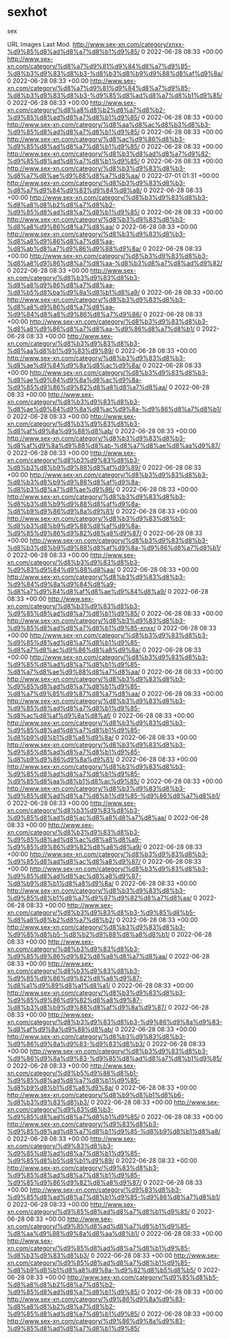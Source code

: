 # sexhot
sex

URL	Images	Last Mod.
http://www.sex-xn.com/category/xnxx-%d9%85%d8%ad%d8%a7%d8%b1%d9%85/	0	2022-06-28 08:33 +00:00
http://www.sex-xn.com/category/%d8%a7%d9%81%d9%84%d8%a7%d9%85-%d8%b3%d9%83%d8%b3-%d8%b3%d8%b9%d9%88%d8%af%d9%8a/	0	2022-06-28 08:33 +00:00
http://www.sex-xn.com/category/%d8%a7%d9%81%d9%84%d8%a7%d9%85-%d8%b3%d9%83%d8%b3-%d9%85%d8%ad%d8%a7%d8%b1%d9%85/	0	2022-06-28 08:33 +00:00
http://www.sex-xn.com/category/%d8%a8%d8%b2%d8%a7%d8%b2-%d9%85%d8%ad%d8%a7%d8%b1%d9%85/	0	2022-06-28 08:33 +00:00
http://www.sex-xn.com/category/%d8%aa%d8%ac%d8%b3%d8%b3-%d9%85%d8%ad%d8%a7%d8%b1%d9%85/	0	2022-06-28 08:33 +00:00
http://www.sex-xn.com/category/%d8%ac%d9%86%d8%b3-%d9%85%d8%ad%d8%a7%d8%b1%d9%85/	0	2022-06-28 08:33 +00:00
http://www.sex-xn.com/category/%d8%b3%d8%ad%d8%a7%d9%82-%d9%85%d8%ad%d8%a7%d8%b1%d9%85/	0	2022-06-28 08:33 +00:00
http://www.sex-xn.com/category/%d8%b3%d9%83%d8%b3-%d8%a7%d8%ae%d9%88%d8%a7%d8%aa/	0	2022-07-01 01:31 +00:00
http://www.sex-xn.com/category/%d8%b3%d9%83%d8%b3-%d8%a7%d9%84%d9%83%d9%84%d8%a8/	0	2022-06-28 08:33 +00:00
http://www.sex-xn.com/category/%d8%b3%d9%83%d8%b3-%d8%a8%d8%b2%d8%a7%d8%b2-%d9%85%d8%ad%d8%a7%d8%b1%d9%85/	0	2022-06-28 08:33 +00:00
http://www.sex-xn.com/category/%d8%b3%d9%83%d8%b3-%d8%a8%d9%86%d8%a7%d8%aa/	0	2022-06-28 08:33 +00:00
http://www.sex-xn.com/category/%d8%b3%d9%83%d8%b3-%d8%a8%d9%86%d8%a7%d8%aa-%d8%ab%d8%a7%d9%86%d9%88%d9%8a/	0	2022-06-28 08:33 +00:00
http://www.sex-xn.com/category/%d8%b3%d9%83%d8%b3-%d8%a8%d9%86%d8%a7%d8%aa-%d8%b3%d8%a7%d8%ad%d9%82/	0	2022-06-28 08:33 +00:00
http://www.sex-xn.com/category/%d8%b3%d9%83%d8%b3-%d8%a8%d9%86%d8%a7%d8%aa-%d8%b5%d8%ba%d9%8a%d8%b1%d8%a9/	0	2022-06-28 08:33 +00:00
http://www.sex-xn.com/category/%d8%b3%d9%83%d8%b3-%d8%a8%d9%86%d8%a7%d8%aa-%d9%84%d8%a8%d9%86%d8%a7%d9%86/	0	2022-06-28 08:33 +00:00
http://www.sex-xn.com/category/%d8%b3%d9%83%d8%b3-%d8%a8%d9%86%d8%a7%d8%aa-%d9%86%d8%a7%d8%b1/	0	2022-06-28 08:33 +00:00
http://www.sex-xn.com/category/%d8%b3%d9%83%d8%b3-%d8%aa%d8%b1%d9%83%d9%89/	0	2022-06-28 08:33 +00:00
http://www.sex-xn.com/category/%d8%b3%d9%83%d8%b3-%d8%ae%d9%84%d9%8a%d8%ac%d9%8a/	0	2022-06-28 08:33 +00:00
http://www.sex-xn.com/category/%d8%b3%d9%83%d8%b3-%d8%ae%d9%84%d9%8a%d8%ac%d9%8a-%d9%85%d9%86%d9%82%d8%a8%d8%a7%d8%aa/	0	2022-06-28 08:33 +00:00
http://www.sex-xn.com/category/%d8%b3%d9%83%d8%b3-%d8%ae%d9%84%d9%8a%d8%ac%d9%8a-%d9%86%d8%a7%d8%b1/	0	2022-06-28 08:33 +00:00
http://www.sex-xn.com/category/%d8%b3%d9%83%d8%b3-%d8%af%d9%8a%d9%88%d8%ab/	0	2022-06-28 08:33 +00:00
http://www.sex-xn.com/category/%d8%b3%d9%83%d8%b3-%d8%af%d9%8a%d9%88%d8%ab-%d8%a7%d8%ae%d8%aa%d9%87/	0	2022-06-28 08:33 +00:00
http://www.sex-xn.com/category/%d8%b3%d9%83%d8%b3-%d8%b3%d8%b9%d9%88%d8%af%d9%89/	0	2022-06-28 08:33 +00:00
http://www.sex-xn.com/category/%d8%b3%d9%83%d8%b3-%d8%b3%d8%b9%d9%88%d8%af%d9%8a-%d8%b3%d8%a7%d8%ae%d9%86/	0	2022-06-28 08:33 +00:00
http://www.sex-xn.com/category/%d8%b3%d9%83%d8%b3-%d8%b3%d8%b9%d9%88%d8%af%d9%8a-%d8%b9%d9%86%d9%8a%d9%81/	0	2022-06-28 08:33 +00:00
http://www.sex-xn.com/category/%d8%b3%d9%83%d8%b3-%d8%b3%d8%b9%d9%88%d8%af%d9%8a-%d9%85%d9%86%d9%82%d8%a8%d9%87/	0	2022-06-28 08:33 +00:00
http://www.sex-xn.com/category/%d8%b3%d9%83%d8%b3-%d8%b3%d8%b9%d9%88%d8%af%d9%8a-%d9%86%d8%a7%d8%b1/	0	2022-06-28 08:33 +00:00
http://www.sex-xn.com/category/%d8%b3%d9%83%d8%b3-%d9%83%d9%84%d9%88%d8%aa/	0	2022-06-28 08:33 +00:00
http://www.sex-xn.com/category/%d8%b3%d9%83%d8%b3-%d9%84%d9%8a%d9%84%d8%a9-%d8%a7%d9%84%d8%af%d8%ae%d9%84%d8%a9/	0	2022-06-28 08:33 +00:00
http://www.sex-xn.com/category/%d8%b3%d9%83%d8%b3-%d9%85%d8%ad%d8%a7%d8%b1%d9%85/	0	2022-06-28 08:33 +00:00
http://www.sex-xn.com/category/%d8%b3%d9%83%d8%b3-%d9%85%d8%ad%d8%a7%d8%b1%d9%85-xnxx/	0	2022-06-28 08:33 +00:00
http://www.sex-xn.com/category/%d8%b3%d9%83%d8%b3-%d9%85%d8%ad%d8%a7%d8%b1%d9%85-%d8%a7%d8%ac%d9%86%d8%a8%d9%8a/	0	2022-06-28 08:33 +00:00
http://www.sex-xn.com/category/%d8%b3%d9%83%d8%b3-%d9%85%d8%ad%d8%a7%d8%b1%d9%85-%d8%a7%d8%ae%d9%88%d8%a7%d8%aa/	0	2022-06-28 08:33 +00:00
http://www.sex-xn.com/category/%d8%b3%d9%83%d8%b3-%d9%85%d8%ad%d8%a7%d8%b1%d9%85-%d8%a7%d9%85%d9%87%d8%a7%d8%aa/	0	2022-06-28 08:33 +00:00
http://www.sex-xn.com/category/%d8%b3%d9%83%d8%b3-%d9%85%d8%ad%d8%a7%d8%b1%d9%85-%d8%ac%d8%af%d9%8a%d8%af/	0	2022-06-28 08:33 +00:00
http://www.sex-xn.com/category/%d8%b3%d9%83%d8%b3-%d9%85%d8%ad%d8%a7%d8%b1%d9%85-%d8%b9%d8%b1%d8%a8%d9%8a/	0	2022-06-28 08:33 +00:00
http://www.sex-xn.com/category/%d8%b3%d9%83%d8%b3-%d9%85%d8%ad%d8%a7%d8%b1%d9%85-%d8%b9%d9%86%d9%8a%d9%81/	0	2022-06-28 08:33 +00:00
http://www.sex-xn.com/category/%d8%b3%d9%83%d8%b3-%d9%85%d8%ad%d8%a7%d8%b1%d9%85-%d9%85%d8%aa%d8%b1%d8%ac%d9%85/	0	2022-06-28 08:33 +00:00
http://www.sex-xn.com/category/%d8%b3%d9%83%d8%b3-%d9%85%d8%ad%d8%a7%d8%b1%d9%85-%d9%86%d8%a7%d8%b1/	0	2022-06-28 08:33 +00:00
http://www.sex-xn.com/category/%d8%b3%d9%83%d8%b3-%d9%85%d8%ad%d8%ac%d8%a8%d8%a7%d8%aa/	0	2022-06-28 08:33 +00:00
http://www.sex-xn.com/category/%d8%b3%d9%83%d8%b3-%d9%85%d8%ad%d8%ac%d8%a8%d8%a9-%d9%85%d9%86%d9%82%d8%a8%d8%a9/	0	2022-06-28 08:33 +00:00
http://www.sex-xn.com/category/%d8%b3%d9%83%d8%b3-%d9%85%d8%ad%d8%ac%d8%a8%d9%87/	0	2022-06-28 08:33 +00:00
http://www.sex-xn.com/category/%d8%b3%d9%83%d8%b3-%d9%85%d8%ad%d8%ac%d8%a8%d9%87-%d8%b9%d8%b1%d8%a8%d9%8a/	0	2022-06-28 08:33 +00:00
http://www.sex-xn.com/category/%d8%b3%d9%83%d8%b3-%d9%85%d8%b1%d8%a7%d9%87%d9%82%d8%a7%d8%aa/	0	2022-06-28 08:33 +00:00
http://www.sex-xn.com/category/%d8%b3%d9%83%d8%b3-%d9%85%d8%b5-%d8%a8%d8%b2%d8%a7%d8%b2/	0	2022-06-28 08:33 +00:00
http://www.sex-xn.com/category/%d8%b3%d9%83%d8%b3-%d9%85%d8%b5-%d8%b2%d9%88%d8%a8%d8%b1/	0	2022-06-28 08:33 +00:00
http://www.sex-xn.com/category/%d8%b3%d9%83%d8%b3-%d9%85%d9%86%d9%82%d8%a8%d8%a7%d8%aa/	0	2022-06-28 08:33 +00:00
http://www.sex-xn.com/category/%d8%b3%d9%83%d8%b3-%d9%85%d9%86%d9%82%d8%a8%d9%87-%d8%a1%d9%89%d8%a1%d8%a1/	0	2022-06-28 08:33 +00:00
http://www.sex-xn.com/category/%d8%b3%d9%83%d8%b3-%d9%85%d9%86%d9%82%d8%a8%d9%87-%d8%b3%d8%b9%d9%88%d8%af%d9%8a%d9%87/	0	2022-06-28 08:33 +00:00
http://www.sex-xn.com/category/%d8%b3%d9%83%d8%b3-%d9%86%d9%8a%d9%83-%d8%af%d9%8a%d9%88%d8%ab/	0	2022-06-28 08:33 +00:00
http://www.sex-xn.com/category/%d8%b3%d9%83%d8%b3-%d9%86%d9%8a%d9%83-%d9%83%d8%b3/	0	2022-06-28 08:33 +00:00
http://www.sex-xn.com/category/%d8%b3%d9%83%d8%b3-%d9%86%d9%8a%d9%83-%d9%85%d8%ad%d8%a7%d8%b1%d9%85/	0	2022-06-28 08:33 +00:00
http://www.sex-xn.com/category/%d8%b5%d9%88%d8%b1-%d9%85%d8%ad%d8%a7%d8%b1%d9%85-%d8%b9%d8%b1%d8%a8%d9%8a/	0	2022-06-28 08:33 +00:00
http://www.sex-xn.com/category/%d8%b9%d8%b1%d8%b6-%d8%b3%d9%83%d8%b3/	0	2022-06-28 08:33 +00:00
http://www.sex-xn.com/category/%d9%83%d8%b3-%d9%85%d8%ad%d8%a7%d8%b1%d9%85/	0	2022-06-28 08:33 +00:00
http://www.sex-xn.com/category/%d9%83%d8%b3-%d9%85%d8%ad%d8%a7%d8%b1%d9%85-%d8%b9%d8%b1%d8%a8/	0	2022-06-28 08:33 +00:00
http://www.sex-xn.com/category/%d9%83%d8%b3-%d9%85%d8%ad%d8%a7%d8%b1%d9%85-%d9%85%d8%b5%d8%b1%d9%89/	0	2022-06-28 08:33 +00:00
http://www.sex-xn.com/category/%d9%83%d8%b3-%d9%85%d8%ad%d8%a7%d8%b1%d9%85-%d9%85%d9%86%d9%82%d8%a8%d9%87/	0	2022-06-28 08:33 +00:00
http://www.sex-xn.com/category/%d9%83%d8%b3-%d9%85%d8%ad%d8%a7%d8%b1%d9%85-%d9%86%d8%a7%d8%b1/	0	2022-06-28 08:33 +00:00
http://www.sex-xn.com/category/%d9%85%d8%ad%d8%a7%d8%b1%d9%85/	0	2022-06-28 08:33 +00:00
http://www.sex-xn.com/category/%d9%85%d8%ad%d8%a7%d8%b1%d9%85-%d8%aa%d9%88%d9%8a%d8%aa%d8%b1/	0	2022-06-28 08:33 +00:00
http://www.sex-xn.com/category/%d9%85%d8%ad%d8%a7%d8%b1%d9%85-%d8%b3%d9%83%d8%b3/	0	2022-06-28 08:33 +00:00
http://www.sex-xn.com/category/%d9%85%d8%ad%d8%a7%d8%b1%d9%85-%d8%b9%d8%b1%d8%a8%d9%8a-%d9%82%d8%b5%d8%b5/	0	2022-06-28 08:33 +00:00
http://www.sex-xn.com/category/%d9%85%d8%b5-%d8%a8%d8%b2%d8%a7%d8%b2-%d9%85%d8%ad%d8%a7%d8%b1%d9%85/	0	2022-06-28 08:33 +00:00
http://www.sex-xn.com/category/%d9%86%d9%8a%d9%83-%d8%a8%d8%b2%d8%a7%d8%b2-%d9%85%d8%ad%d8%a7%d8%b1%d9%85/	0	2022-06-28 08:33 +00:00
http://www.sex-xn.com/category/%d9%86%d9%8a%d9%83-%d9%85%d8%ad%d8%a7%d8%b1%d9%85/
